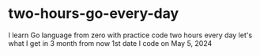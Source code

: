 # two-hours-go-every-day
I learn Go language from zero with practice code two hours every day 
let's what I get in 3 month from now
1st date I code on May 5, 2024
